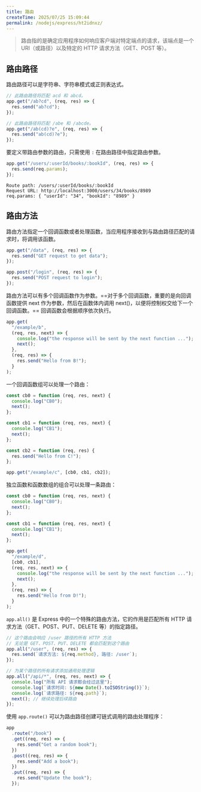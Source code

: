 ```yaml
---
title: 路由
createTime: 2025/07/25 15:09:44
permalink: /nodejs/express/ht2idnxz/
---
```


> 路由指的是确定应用程序如何响应客户端对特定端点的请求，该端点是一个 URI（或路径）以及特定的 HTTP 请求方法（GET、POST 等）。

## 路由路径

路由路径可以是字符串、字符串模式或正则表达式。

```js
// 此路由路径将匹配 acd 和 abcd。
app.get("/ab?cd", (req, res) => {
  res.send("ab?cd");
});

// 此路由路径将匹配 /abe 和 /abcde。
app.get("/ab(cd)?e", (req, res) => {
  res.send("ab(cd)?e");
});
```

要定义带路由参数的路由，只需使用 `:` 在路由路径中指定路由参数。

```js
app.get("/users/:userId/books/:bookId", (req, res) => {
  res.send(req.params);
});
```

```
Route path: /users/:userId/books/:bookId
Request URL: http://localhost:3000/users/34/books/8989
req.params: { "userId": "34", "bookId": "8989" }
```

## 路由方法

路由方法指定一个回调函数或者处理函数，当应用程序接收到与路由路径匹配的请求时，将调用该函数。

```js
app.get("/data", (req, res) => {
  res.send("GET request to get data");
});

app.post("/login", (req, res) => {
  res.send("POST request to login");
});
```

路由方法可以有多个回调函数作为参数。==对于多个回调函数，重要的是向回调函数提供 next 作为参数，然后在函数体内调用 next()，以便将控制权交给下一个回调函数。==
回调函数会根据顺序依次执行。

```js
app.get(
  "/example/b",
  (req, res, next) => {
    console.log("the response will be sent by the next function ...");
    next();
  },
  (req, res) => {
    res.send("Hello from B!");
  }
);
```

一个回调函数组可以处理一个路由：

```js
const cb0 = function (req, res, next) {
  console.log("CB0");
  next();
};

const cb1 = function (req, res, next) {
  console.log("CB1");
  next();
};

const cb2 = function (req, res) {
  res.send("Hello from C!");
};

app.get("/example/c", [cb0, cb1, cb2]);
```

独立函数和函数数组的组合可以处理一条路由：

```js
const cb0 = function (req, res, next) {
  console.log("CB0");
  next();
};

const cb1 = function (req, res, next) {
  console.log("CB1");
  next();
};

app.get(
  "/example/d",
  [cb0, cb1],
  (req, res, next) => {
    console.log("the response will be sent by the next function ...");
    next();
  },
  (req, res) => {
    res.send("Hello from D!");
  }
);
```

`app.all()` 是 Express 中的一个特殊的路由方法，它的作用是匹配所有 HTTP 请求方法（GET、POST、PUT、DELETE 等）的指定路径。

```js
// 这个路由会响应 /user 路径的所有 HTTP 方法
// 无论是 GET、POST、PUT、DELETE 都会匹配到这个路由
app.all("/user", (req, res) => {
  res.send(`请求方法: ${req.method}, 路径: /user`);
});

// 为某个路径的所有请求添加通用处理逻辑
app.all("/api/*", (req, res, next) => {
  console.log("所有 API 请求都会经过这里");
  console.log(`请求时间: ${new Date().toISOString()}`);
  console.log(`请求路径: ${req.path}`);
  next(); // 继续处理后续路由
});
```

使用 `app.route()` 可以为路由路径创建可链式调用的路由处理程序：

```js
app
  .route("/book")
  .get((req, res) => {
    res.send("Get a random book");
  })
  .post((req, res) => {
    res.send("Add a book");
  })
  .put((req, res) => {
    res.send("Update the book");
  });
```
